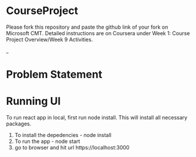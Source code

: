 # CourseProject

Please fork this repository and paste the github link of your fork on Microsoft CMT. Detailed instructions are on Coursera under Week 1: Course Project Overview/Week 9 Activities.

_

# Problem Statement

# Running UI
To run react app in local, first run node install. This will install all necessary packages.
1. To install the depedencies -  node install 
2. To run the app -  node start
3. go to browser and hit url https://localhost:3000
